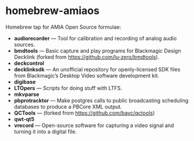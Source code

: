 # homebrew-amiaos
Homebrew tap for AMIA Open Source formulae:

- **audiorecorder** — Tool for calibration and recording of analog audio sources.
- **bmdtools** — Basic capture and play programs for Blackmagic Design Decklink (forked from https://github.com/lu-zero/bmdtools).
- **deckcontrol**
- **decklinksdk** — An unofficial repository for openly-licensed SDK files from Blackmagic’s Desktop Video software development kit.
- **digibase**
- **LTOpers** — Scripts for doing stuff with LTFS.
- **mkvparse**
- **pbprotracktor** — Make postgres calls to public broadcasting scheduling databases to produce a PBCore XML output.
- **QCTools** — (forked from https://github.com/bavc/qctools)
- **qwt-qt5**
- **vrecord** — Open-source software for capturing a video signal and turning it into a digital file.

